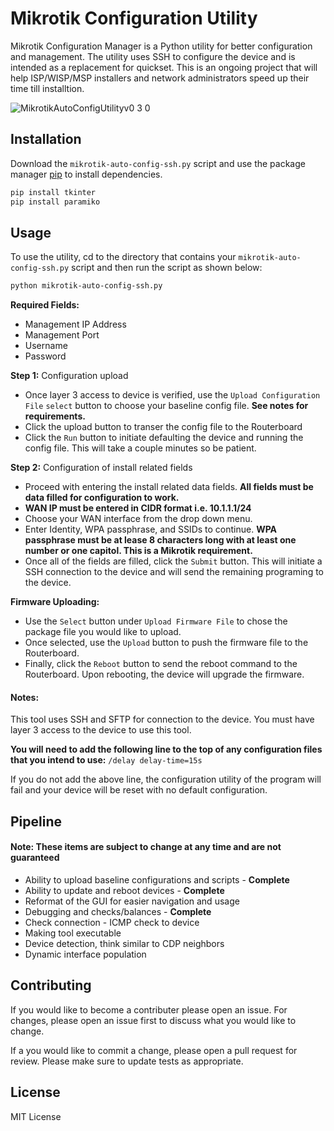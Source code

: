 # Mikrotik Configuration Utility

Mikrotik Configuration Manager is a Python utility for better configuration and management. The utility uses SSH to configure the device and is intended as a replacement for quickset. This is an ongoing project that will help ISP/WISP/MSP installers and network administrators speed up their time till installtion. 


![MikrotikAutoConfigUtilityv0 3 0](https://user-images.githubusercontent.com/87310427/127784200-2088bdf7-1ae6-48dc-aa11-99a5f78560a4.png)


## Installation

Download the `mikrotik-auto-config-ssh.py` script and
use the package manager [pip](https://pip.pypa.io/en/stable/) to install dependencies.

```bash
pip install tkinter
pip install paramiko
```

## Usage

To use the utility, cd to the directory that contains your `mikrotik-auto-config-ssh.py` script and then run the script as shown below:
```bash
python mikrotik-auto-config-ssh.py
```
**Required Fields:**
- Management IP Address
- Management Port
- Username
- Password

**Step 1:** Configuration upload
- Once layer 3 access to device is verified, use the `Upload Configuration File` `select` button to choose your baseline config file. **See notes for requirements.**
- Click the upload button to transer the config file to the Routerboard
- Click the `Run` button to initiate defaulting the device and running the config file. This will take a couple minutes so be patient.

**Step 2:** Configuration of install related fields
- Proceed with entering the install related data fields. **All fields must be data filled for configuration to work.**
- **WAN IP must be entered in CIDR format i.e. 10.1.1.1/24**
- Choose your WAN interface from the drop down menu. 
- Enter Identity, WPA passphrase, and SSIDs to continue. **WPA passphrase must be at lease 8 characters long with at least one number or one capitol. This is a Mikrotik requirement.**
- Once all of the fields are filled, click the ```Submit``` button. This will initiate a SSH connection to the device and will send the remaining programing to the device. 

**Firmware Uploading:**
- Use the ```Select``` button under ```Upload Firmware File``` to chose the package file you would like to upload. 
- Once selected, use the ```Upload``` button to push the firmware file to the Routerboard. 
- Finally, click the ```Reboot``` button to send the reboot command to the Routerboard. Upon rebooting, the device will upgrade the firmware.

#### **Notes:**
This tool uses SSH and SFTP for connection to the device. You must have layer 3 access to the device to use this tool.

**You will need to add the following line to the top of any configuration files that you intend to use:**
```/delay delay-time=15s```

If you do not add the above line, the configuration utility of the program will fail and your device will be reset with no default configuration.

## Pipeline
#### Note: These items are subject to change at any time and are not guaranteed

- Ability to upload baseline configurations and scripts - **Complete**
- Ability to update and reboot devices - **Complete**
- Reformat of the GUI for easier navigation and usage
- Debugging and checks/balances - **Complete**
- Check connection - ICMP check to device
- Making tool executable
- Device detection, think similar to CDP neighbors
- Dynamic interface population

## Contributing
If you would like to become a contributer please open an issue. For changes, please open an issue first to discuss what you would like to change.

If a you would like to commit a change, please open a pull request for review. Please make sure to update tests as appropriate.

## License
MIT License
